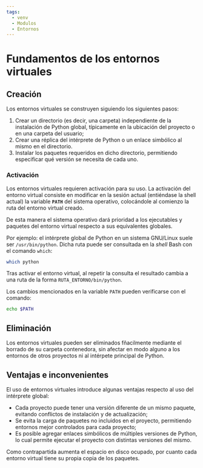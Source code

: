 ```yaml
---
tags:
  - venv
  - Modulos
  - Entornos
---
```


# Fundamentos de los entornos virtuales 


## Creación

Los entornos virtuales se construyen siguiendo los siguientes pasos:

1. Crear un directorio (es decir, una carpeta) independiente de la instalación de Python global,
típicamente en la ubicación del proyecto
o en una carpeta del usuario;
2. Crear una réplica del intérprete de Python o un enlace simbólico al mismo en el directorio.
3. Instalar los paquetes requeridos en dicho directorio,
permitiendo especificar qué versión se necesita de cada uno.


### Activación

Los entornos virtuales requieren activación para su uso.
La activación del entorno virtual consiste en modificar 
en la sesión actual (entiéndase la shell actual)
la variable **`PATH`** del sistema operativo,
colocándole al comienzo
la ruta del entorno virtual creado.

De esta manera el sistema operativo dará prioridad a los ejecutables y paquetes del entorno virtual respecto a sus equivalentes globales.

Por ejemplo: el intérprete global de Python en un sistema GNU/Linux
suele ser `/usr/bin/python`.
Dicha ruta puede ser consultada en la *shell* Bash con el comando `which`:

```bash title="Bash - Ruta de Python"
which python
```
Tras activar el entorno virtual,
al repetir la consulta el resultado cambia a una ruta de la forma `RUTA_ENTORNO/bin/python`.

Los cambios mencionados en la variable `PATH` pueden verificarse
con el comando:

```bash title="Bash - variable PATH"
echo $PATH
```

## Eliminación

Los entornos virtuales pueden ser eliminados fñacilmente mediante el borrado de su carpeta contenedora,
sin afectar en modo alguno a los entornos de otros proyectos ni al intérpete principal de Python.

## Ventajas e inconvenientes

El uso de entornos virtuales
introduce algunas ventajas respecto al uso del intérprete global:

- Cada proyecto puede tener una versión diferente de un mismo paquete,
evitando conflictos de instalación y de actualización;
- Se evita la carga de paquetes no incluidos en el proyecto,
permitiendo entornos mejor controlados para cada proyecto;
- Es posible agregar enlaces simbólicos de múltiples versiones de Python,
lo cual permite ejecutar el proyecto con distintas versiones del mismo.

Como contrapartida aumenta el espacio en disco ocupado,
por cuanto cada entorno virtual tiene su propia copia de los paquetes.

